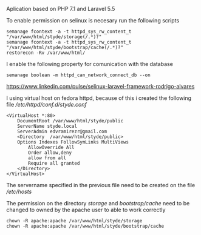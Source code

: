 Aplication based on PHP 7.1 and Laravel 5.5

To enable permission on selinux is necesary run the following scripts

```
semanage fcontext -a -t httpd_sys_rw_content_t "/var/www/html/styde/storage(/.*)?"
semanage fcontext -a -t httpd_sys_rw_content_t "/var/www/html/styde/bootstrap/cache(/.*)?"
restorecon -Rv /var/www/html/
```

I enable the following property for comunication with the database
```
semanage boolean -m httpd_can_network_connect_db --on
```

https://www.linkedin.com/pulse/selinux-laravel-framework-rodrigo-alvares

I using virtual host on fedora httpd, because of this i created the following file */etc/httpd/conf.d/styde.conf*

```
<VirtualHost *:80>
    DocumentRoot /var/www/html/styde/public
    ServerName styde.local
    ServerAdmin edvramirezr@gmail.com
    <Directory  /var/www/html/styde/public>
	Options Indexes FollowSymLinks MultiViews
        AllowOverride All
        Order allow,deny
        allow from all
        Require all granted
    </Directory>
</VirtualHost>
```
The servername specified in the previous file need to be created on the file */etc/hosts*

The permission on the directory *storage* and *bootstrap/cache* need to be changed to owned by the apache user to able to work correctly

```
chown -R apache:apache /var/www/html/styde/storage
chown -R apache:apache /var/www/html/styde/bootstrap/cache
```